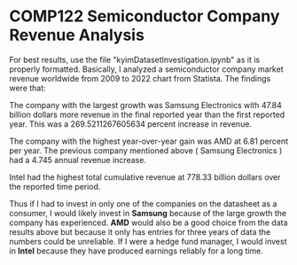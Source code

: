 # COMP122 Semiconductor Company Revenue Analysis

For best results, use the file "kyimDatasetInvestigation.ipynb" as it is properly formatted.
Basically, I analyzed a semiconductor company market revenue worldwide from 2009 to 2022 chart from Statista.
The findings were that:

The company with the largest growth was Samsung Electronics with 47.84 billion dollars more revenue in the final reported year than the first reported year.
This was a 269.5211267605634 percent increase in revenue.

The company with the highest year-over-year gain was AMD at 6.81 percent per year.
The previous company mentioned above ( Samsung Electronics ) had a 4.745 annual revenue increase.

Intel had the highest total cumulative revenue at 778.33 billion dollars over the reported time period.

Thus if I had to invest in only one of the companies on the datasheet as a consumer, I would likely invest in **Samsung** because of the large growth the company has experienced. **AMD** would also be a good choice from the data results above but because it only has entries for three years of data the numbers could be unreliable. If I were a hedge fund manager, I would invest in **Intel** because they have produced earnings reliably for a long time.
